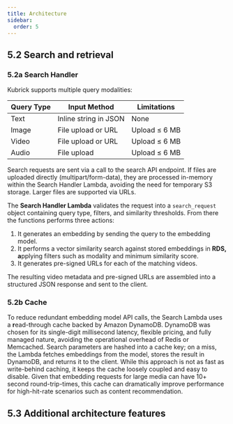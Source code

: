 ```yaml
---
title: Architecture
sidebar:
  order: 5
---
```


## 5.2 Search and retrieval

### 5.2a Search Handler

Kubrick supports multiple query modalities:

| Query Type | Input Method          | Limitations   |
| ---------- | --------------------- | ------------- |
| Text       | Inline string in JSON | None          |
| Image      | File upload or URL    | Upload ≤ 6 MB |
| Video      | File upload or URL    | Upload ≤ 6 MB |
| Audio      | File upload           | Upload ≤ 6 MB |

Search requests are sent via a call to the search API endpoint. If files are
uploaded directly (multipart/form-data), they are processed in-memory within the
Search Handler Lambda, avoiding the need for temporary S3 storage. Larger files
are supported via URLs.

The **Search Handler Lambda** validates the request into a `search_request`
object containing query type, filters, and similarity thresholds. From there the
functions performs three actions:

1. It generates an embedding by sending the query to the embedding model.
2. It performs a vector similarity search against stored embeddings in **RDS,
   a**pplying filters such as modality and minimum similarity score.
3. It generates pre-signed URLs for each of the matching videos.

The resulting video metadata and pre-signed URLs are assembled into a structured
JSON response and sent to the client.

### 5.2b Cache

To reduce redundant embedding model API calls, the Search Lambda uses a
**r**ead-through cache backed by Amazon DynamoDB. DynamoDB was chosen for its
single-digit millisecond latency, flexible pricing, and fully managed nature,
avoiding the operational overhead of Redis or Memcached. Search parameters are
hashed into a cache key; on a miss, the Lambda fetches embeddings from the
model, stores the result in DynamoDB, and returns it to the client. While this
approach is not as fast as write-behind caching, it keeps the cache loosely
coupled and easy to disable. Given that embedding requests for large media can
have 10+ second round-trip-times, this cache can dramatically improve
performance for high-hit-rate scenarios such as content recommendation.

## 5.3 Additional architecture features
